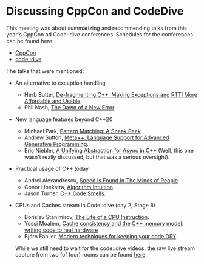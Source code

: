 Discussing CppCon and CodeDive
==============================

This meeting was about summarizing and recommending talks from this year's CppCon ad Code::dive conferences.
Schedules for the conferences can be found here:

 * [CppCon](https://cppcon.org/cppcon-2019-program/)
 * [code::dive](https://codedive.pl/)
 
 The talks that were mentioned:
 
 * An alternative to exception handling
 
   * Herb Sutter, [De-fragmenting C++: Making Exceptions and RTTI More Affordable and Usable](https://www.youtube.com/watch?v=ARYP83yNAWk).
   * Phil Nash, [The Dawn of a New Error](https://www.youtube.com/watch?v=ZUH8p1EQswA)
   
 * New language features beyond C++20
 
   * Michael Park, [Pattern Matching: A Sneak Peek](https://www.youtube.com/watch?v=PBZBG4nZXhk).
   * Andrew Sutton, [Meta++: Language Support for Advanced Generative Programming](https://www.youtube.com/watch?v=kjQXhuPX-Ac).
   * Eric Niebler, [A Unifying Abstraction for Async in C++](https://www.youtube.com/watch?v=tF-Nz4aRWAM) (Well, this one wasn't really discussed, but that was a serious oversight).
   
 * Practical usage of C++ today
 
   * Andrei Alexandrescu, [Speed Is Found In The Minds of People](https://www.youtube.com/watch?v=FJJTYQYB1JQ).
   * Conor Hoekstra, [Algorithm Intuition](https://www.youtube.com/watch?v=pUEnO6SvAMo).
   * Jason Turner, [C++ Code Smells](https://youtu.be/A48OYUX7_N8?t=6326).
   
 * CPUs and Caches stream in Code::dive (day 2, Stage 8)
 
   * Borislav Stanimirov, [The Life of a CPU Instruction](https://codedive.pl/index/speaker/name/borislav-stanimirov).
   * Yossi Moalem, [Cache consistency and the C++ memory model: writing code to real hardware](https://codedive.pl/index/speaker/name/yossi-moalem)
   * Björn Fahller, [Modern techniques for keeping your code DRY](https://codedive.pl/index/speaker/name/bjorn-fahller).
   
   While we still need to wait for the code::dive videos, the raw live stream capture from two (of four) rooms can be found [here](https://www.youtube.com/playlist?list=PLK3T2dt6T1ffLjDMeP9MWCi2_zqgKAtaY).
